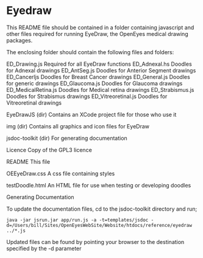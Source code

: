 Eyedraw
=======

This README file should be contained in a folder containing javascript and other files required for running EyeDraw, the OpenEyes medical drawing packages.

The enclosing folder should contain the following files and folders:

ED_Drawing.js		Required for all EyeDraw functions
ED_Adnexal.hs		Doodles for Adnexal drawings
ED_AntSeg.js		Doodles for Anterior Segment drawings
ED_Cancerljs		Doodles for Breast Cancer drawings
ED_General.js		Doodles for generic drawings
ED_Glaucoma.js		Doodles for Glaucoma drawings
ED_MedicalRetina.js	Doodles for Medical retina drawings
ED_Strabismus.js	Doodles for Strabismus drawings
ED_Vitreoretinal.js	Doodles for Vitreoretinal drawings

EyeDrawJS (dir)		Contains an XCode project file for those who use it

img (dir)		Contains all graphics and icon files for EyeDraw

jsdoc-toolkit (dir)	For generating documentation

Licence				Copy of the GPL3 licence

README				This file

OEEyeDraw.css		A css file containing styles

testDoodle.html		An HTML file for use when testing or developing doodles


Generating Documentation

To update the documentation files, cd to the jsdoc-toolkit directory and run;

	java -jar jsrun.jar app/run.js -a -t=templates/jsdoc -d=/Users/bill/Sites/OpenEyesWebSite/Website/htdocs/reference/eyedraw ../*.js

Updated files can be found by pointing your browser to the destination specified by the -d parameter